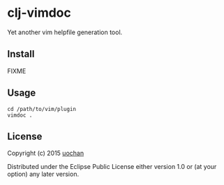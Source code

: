 # clj-vimdoc

Yet another vim helpfile generation tool.

## Install

FIXME

## Usage

```
cd /path/to/vim/plugin
vimdoc .
```

## License

Copyright (c) 2015 [uochan](http://twitter.com/uochan)

Distributed under the Eclipse Public License either version 1.0 or (at
your option) any later version.
